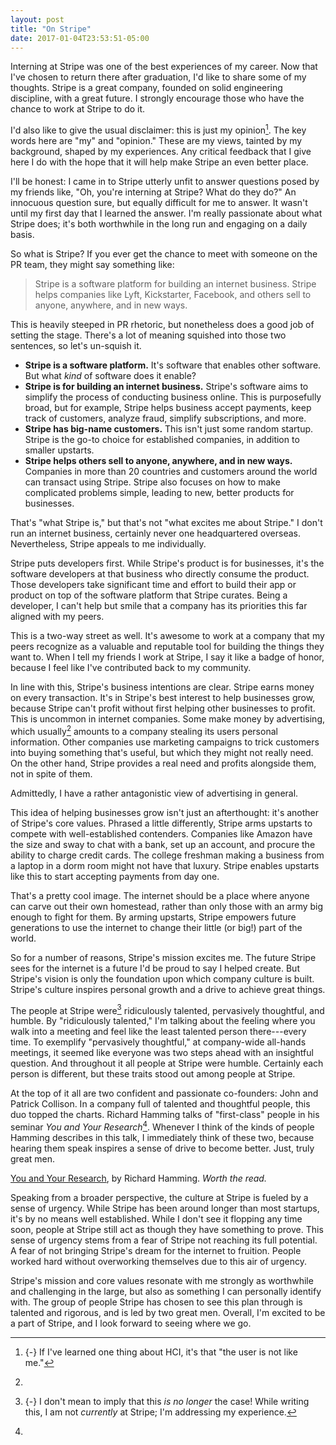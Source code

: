 ```yaml
---
layout: post
title: "On Stripe"
date: 2017-01-04T23:53:51-05:00
---
```


<section>

Interning at Stripe was one of the best experiences of my career. Now that I've
chosen to return there after graduation, I'd like to share some of my thoughts.
Stripe is a great company, founded on solid engineering discipline, with a great
future. I strongly encourage those who have the chance to work at Stripe to do
it.

I'd also like to give the usual disclaimer: this is just my opinion[^hci]. The
key words here are "my" and "opinion." These are my views, tainted by my
background, shaped by my experiences. Any critical feedback that I give here I
do with the hope that it will help make Stripe an even better place.

[^hci]: {-}
  If I've learned one thing about HCI, it's that "the user is not like me."

</section>
<section>

<span class="newthought">I'll be honest: I came in to Stripe</span> utterly
unfit to answer questions posed by my friends like, "Oh, you're interning at
Stripe? What do they do?" An innocuous question sure, but equally difficult for
me to answer. It wasn't until my first day that I learned the answer. I'm really
passionate about what Stripe does; it's both worthwhile in the long run and
engaging on a daily basis.

So what is Stripe? If you ever get the chance to meet with someone on the PR
team, they might say something like:

> Stripe is a software platform for building an internet business. Stripe helps
> companies like Lyft, Kickstarter, Facebook, and others sell to anyone,
> anywhere, and in new ways.

This is heavily steeped in PR rhetoric, but nonetheless does a good job of
setting the stage. There's a lot of meaning squished into those two sentences,
so let's un-squish it.

- **Stripe is a software platform.** It's software that enables other software.
  But what *kind* of software does it enable?
- **Stripe is for building an internet business.** Stripe's software aims to
  simplify the process of conducting business online. This is purposefully
  broad, but for example, Stripe helps business accept payments, keep track of
  customers, analyze fraud, simplify subscriptions, and more.
- **Stripe has big-name customers.** This isn't just some random startup. Stripe
  is the go-to choice for established companies, in addition to smaller
  upstarts.
- **Stripe helps others sell to anyone, anywhere, and in new ways.** Companies
  in more than 20 countries and customers around the world can transact using
  Stripe. Stripe also focuses on how to make complicated problems simple,
  leading to new, better products for businesses.

That's "what Stripe is," but that's not "what excites me about Stripe." I don't
run an internet business, certainly never one headquartered overseas.
Nevertheless, Stripe appeals to me individually.

Stripe puts developers first. While Stripe's product is for businesses, it's the
software developers at that business who directly consume the product. Those
developers take significant time and effort to build their app or product on top
of the software platform that Stripe curates. Being a developer, I can't help
but smile that a company has its priorities this far aligned with my peers.

This is a two-way street as well. It's awesome to work at a company that my
peers recognize as a valuable and reputable tool for building the things they
want to. When I tell my friends I work at Stripe, I say it like a badge of
honor, because I feel like I've contributed back to my community.

In line with this, Stripe's business intentions are clear. Stripe earns money on
every transaction. It's in Stripe's best interest to help businesses grow,
because Stripe can't profit without first helping other businesses to profit.
This is uncommon in internet companies. Some make money by advertising, which
usually[^ads] amounts to a company stealing its users personal information.
Other companies use marketing campaigns to trick customers into buying something
that's useful, but which they might not really need. On the other hand, Stripe
provides a real need and profits alongside them, not in spite of them.

[^ads]:
  Admittedly, I have a rather antagonistic view of advertising in general.

This idea of helping businesses grow isn't just an afterthought: it's another of
Stripe's core values. Phrased a little differently, Stripe arms upstarts to
compete with well-established contenders. Companies like Amazon have the size
and sway to chat with a bank, set up an account, and procure the ability to
charge credit cards. The college freshman making a business from a laptop in a
dorm room might not have that luxury. Stripe enables upstarts like this to start
accepting payments from day one.

That's a pretty cool image. The internet should be a place where anyone can
carve out their own homestead, rather than only those with an army big enough to
fight for them. By arming upstarts, Stripe empowers future generations to use
the internet to change their little (or big!) part of the world.

</section>
<section>

<span class="newthought">So for a number of reasons</span>, Stripe's mission
excites me. The future Stripe sees for the internet is a future I'd be proud to
say I helped create. But Stripe's vision is only the foundation upon which
company culture is built. Stripe's culture inspires personal growth and a drive
to achieve great things.

The people at Stripe were[^past] ridiculously talented, pervasively
thoughtful, and humble. By "ridiculously talented," I'm talking about the
feeling where you walk into a meeting and feel like the least talented person
there---every time. To exemplify "pervasively thoughtful," at company-wide
all-hands meetings, it seemed like everyone was two steps ahead with an
insightful question. And throughout it all people at Stripe were humble.
Certainly each person is different, but these traits stood out among people at
Stripe.

[^past]: {-}
  I don't mean to imply that this *is no longer* the case! While writing this, I
  am not *currently* at Stripe; I'm addressing my experience.

At the top of it all are two confident and passionate co-founders: John and
Patrick Collison. In a company full of talented and thoughtful people, this duo
topped the charts. Richard Hamming talks of "first-class" people in his seminar
*You and Your Research*[^research]. Whenever I think of the kinds of people
Hamming describes in this talk, I immediately think of these two, because
hearing them speak inspires a sense of drive to become better. Just, truly great
men.

[^research]:
  [You and Your Research](http://www.cs.virginia.edu/~robins/YouAndYourResearch.html),
  by Richard Hamming. *Worth the read.*

Speaking from a broader perspective, the culture at Stripe is fueled by a sense
of urgency. While Stripe has been around longer than most startups, it's by no
means well established. While I don't see it flopping any time soon, people at
Stripe still act as though they have something to prove. This sense of urgency
stems from a fear of Stripe not reaching its full potential. A fear of not
bringing Stripe's dream for the internet to fruition. People worked hard without
overworking themselves due to this air of urgency.

</section>
<section>

<span class="newthought">Stripe's mission and core values</span> resonate with
me strongly as worthwhile and challenging in the large, but also as something I
can personally identify with. The group of people Stripe has chosen to see this
plan through is talented and rigorous, and is led by two great men. Overall,
I'm excited to be a part of Stripe, and I look forward to seeing where we go.

</section>
